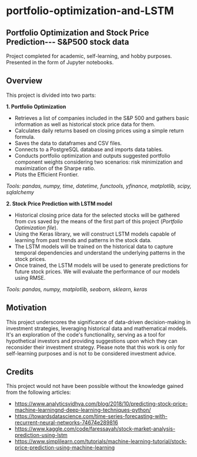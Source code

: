 # portfolio-optimization-and-LSTM
## Portfolio Optimization and Stock Price Prediction--- S&P500 stock data
Project completed for academic, self-learning, and hobby purposes. 
Presented in the form of Jupyter notebooks.

## Overview
This project is divided into two parts:

**1. Portfolio Optimization**
* Retrieves a list of companies included in the S&P 500 and gathers basic information as well as historical stock price data for them.
* Calculates daily returns based on closing prices using a simple return formula.
* Saves the data to dataframes and CSV files.
* Connects to a PostgreSQL database and imports data tables.
* Conducts portfolio optimization and outputs suggested portfolio component weights considering two scenarios: risk minimization and maximization of the Sharpe ratio.
* Plots the Efficient Frontier.

*Tools: pandas, numpy, time, datetime, functools, yfinance, matplotlib, scipy, sqlalchemy*

**2. Stock Price Prediction with LSTM model**
* Historical closing price data for the selected stocks will be gathered from cvs saved by the means of the first part of this project (*Portfolio Optimization file*).
* Using the Keras library, we will construct LSTM models capable of learning from past trends and patterns in the stock data.
* The LSTM models will be trained on the historical data to capture temporal dependencies and understand the underlying patterns in the stock prices.
* Once trained, the LSTM models will be used to generate predictions for future stock prices. We will evaluate the performance of our models using RMSE.

*Tools: pandas, numpy, matplotlib, seaborn, sklearn, keras*

## Motivation
This project underscores the significance of data-driven decision-making in investment strategies, leveraging historical data and mathematical models. It's an exploration of the code's functionality, serving as a tool for hypothetical investors and providing suggestions upon which they can reconsider their investment strategy. Please note that this work is only for self-learning purposes and is not to be considered investment advice.

## Credits
This project would not have been possible without the knowledge gained from the following articles:
* https://www.analyticsvidhya.com/blog/2018/10/predicting-stock-price-machine-learningnd-deep-learning-techniques-python/
* https://towardsdatascience.com/time-series-forecasting-with-recurrent-neural-networks-74674e289816
* https://www.kaggle.com/code/faressayah/stock-market-analysis-prediction-using-lstm
* https://www.simplilearn.com/tutorials/machine-learning-tutorial/stock-price-prediction-using-machine-learning






